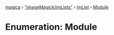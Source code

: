 [magica](../README.md) › ["imageMagick/imLists"](../modules/_imagemagick_imlists_.md) › [imList](../modules/_imagemagick_imlists_.imlist.md) › [Module](_imagemagick_imlists_.imlist.module.md)

# Enumeration: Module


